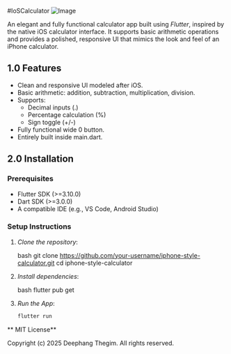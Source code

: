 #IoSCalculator
![Image](https://github.com/user-attachments/assets/d5b2394c-6af1-438a-9eb9-764685c4180d)

An elegant and fully functional calculator app built using *Flutter*, inspired by the native iOS calculator interface. It supports basic arithmetic operations and provides a polished, responsive UI that mimics the look and feel of an iPhone calculator.


##  1.0 Features

- Clean and responsive UI modeled after iOS.
- Basic arithmetic: addition, subtraction, multiplication, division.
- Supports:
  - Decimal inputs (.)
  - Percentage calculation (%)
  - Sign toggle (+/-)
- Fully functional wide 0 button.
- Entirely built inside main.dart.

##  2.0 Installation

### Prerequisites

- Flutter SDK (>=3.10.0)
- Dart SDK (>=3.0.0)
- A compatible IDE (e.g., VS Code, Android Studio)

### Setup Instructions

1. *Clone the repository*:

   bash
   git clone https://github.com/your-username/iphone-style-calculator.git
   cd iphone-style-calculator

   

2. *Install dependencies*:

   bash
   flutter pub get

   

3. *Run the App*:

   ```bash
   flutter run

  ** MIT License**

Copyright (c) 2025 Deephang Thegim. All rights reserved.

